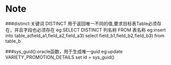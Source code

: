 # Note
###distinct:关键词 DISTINCT 用于返回唯一不同的值,要求目标表Table必须存在，并且字段也必须存在
eg:SELECT DISTINCT 列名称 FROM 表名称
eg:insert into table_a(field_a1,field_a2,field_a3) select field_b1,field_b2,field_b3) from table_b

###sys_guid():oracle函数，用于生成唯一guid
eg:update VARIETY_PROMOTION_DETAILS set id = sys_guid()
